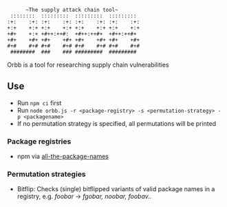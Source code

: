 ```
      ~The supply attack chain tool~
 ::::::::  :::::::::  :::::::::  :::::::::
:+:    :+: :+:    :+: :+:    :+: :+:    :+:
+:+    +:+ +:+    +:+ +:+    +:+ +:+    +:+
+#+    +:+ +#++:++#:  +#++:++#+  +#++:++#+
+#+    +#+ +#+    +#+ +#+    +#+ +#+    +#+
#+#    #+# #+#    #+# #+#    #+# #+#    #+#
 ########  ###    ### #########  #########

 ```

 Orbb is a tool for researching supply chain vulnerabilities

## Use
- Run `npm ci` first
- Run `node orbb.js -r <package-registry> -s <permutation-strategy> -p <packagename> `
- If no permutation strategy is specified, all permutations will be printed

### Package registries
- npm via [all-the-package-names](https://www.npmjs.com/package/all-the-package-names)

### Permutation strategies
- Bitflip: Checks (single) bitflipped variants of valid package names in a registry, e.g. *foobar* -> *fgobar, noobar, foobav..*
